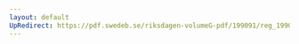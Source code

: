 ```yaml
---
layout: default
UpRedirect: https://pdf.swedeb.se/riksdagen-volumeG-pdf/199091/reg_199091/reg_199091_0754.pdf
---
```


